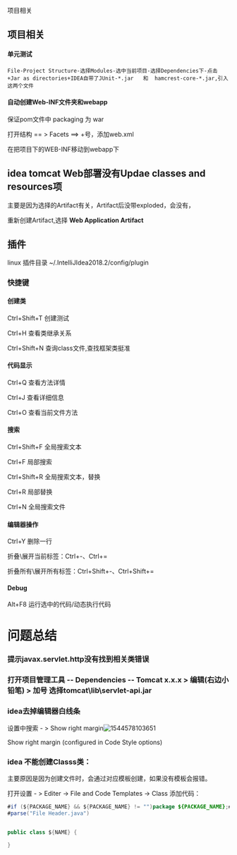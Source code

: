 项目相关

## 项目相关

#### 单元测试

	File-Project Structure-选择Modules-选中当前项目-选择Dependencies下-点击+Jar as directories+IDEA自带了JUnit-*.jar   和  hamcrest-core-*.jar,引入这两个文件

#### 自动创建Web-INF文件夹和webapp

保证pom文件中  packaging 为 war

打开结构 == > Facets ==> +号，添加web.xml

在把项目下的WEB-INF移动到webapp下

## idea tomcat Web部署没有Updae classes and resources项

主要是因为选择的Artifact有关，Artifact后没带exploded，会没有，

重新创建Artifact,选择 **Web Application Artifact**









## 插件

linux 插件目录 ~/.IntelliJIdea2018.2/config/plugin

### 快捷键

#### 创建类

Ctrl+Shift+T		创建测试

Ctrl+H			查看类继承关系

Ctrl+Shift+N		查询class文件,查找框架类挺准

#### 代码显示

Ctrl+Q				查看方法详情

Ctrl+J				查看详细信息

Ctrl+O				查看当前文件方法

#### 搜索

Ctrl+Shift+F 全局搜索文本

Ctrl+F	局部搜索

Ctrl+Shift+R	全局搜索文本，替换

Ctrl+R	局部替换

Ctrl+N		全局搜索文件

#### 编辑器操作

Ctrl+Y	删除一行

折叠\展开当前标签：Ctrl+-、Ctrl+=

折叠所有\展开所有标签：Ctrl+Shift+-、Ctrl+Shift+=



#### Debug

Alt+F8	运行选中的代码/动态执行代码

# 问题总结

### 提示javax.servlet.http没有找到相关类错误

### 打开项目管理工具 -- 	Dependencies -- Tomcat x.x.x   > 编辑(右边小铅笔)  > 加号  选择tomcat\lib\servlet-api.jar	


### idea去掉编辑器白线条

设置中搜索 - > Show right margin![1544578103651](/root/.config/Typora/typora-user-images/1544578103651.png)

Show right margin (configured in Code Style options)

### idea 不能创建Classs类：

主要原因是因为创建文件时，会通过对应模板创建，如果没有模板会报错。

打开设置 - > Editer -> File and Code Templates -> Class 添加代码：

```java
#if (${PACKAGE_NAME} && ${PACKAGE_NAME} != "")package ${PACKAGE_NAME};#end
#parse("File Header.java")


public class ${NAME} {
    
}
```

